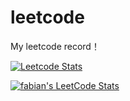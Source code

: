 # leetcode
My leetcode record！

[![Leetcode Stats](https://leetcode.card.workers.dev/?username=fabian)](https://leetcode-cn.com/u/fabianbao/)

[![fabian's LeetCode Stats](https://leetcode-stats.vercel.app/api?username=fabian&theme=Light)](https://leetcode-cn.com/u/fabianbao/)
